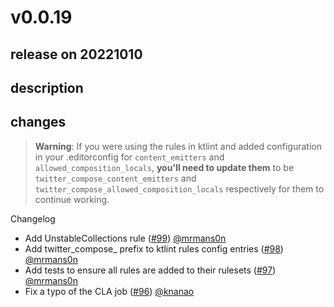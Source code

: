 # v0.0.19

## release on 20221010
## description
## changes
> <strong>Warning</strong>: If you were using the rules in ktlint and added configuration in your .editorconfig for <code>content_emitters</code> and <code>allowed_composition_locals</code>, <strong>you'll need to update them</strong> to be <code>twitter_compose_content_emitters</code> and <code>twitter_compose_allowed_composition_locals</code> respectively for them to continue working.

Changelog

* Add UnstableCollections rule (<a class="issue-link js-issue-link" data-error-text="Failed to load title" data-id="1402908354" data-permission-text="Title is private" data-url="https://github.com/twitter/compose-rules/issues/99" data-hovercard-type="pull_request" data-hovercard-url="/twitter/compose-rules/pull/99/hovercard" href="https://github.com/twitter/compose-rules/pull/99">#99</a>) <a class="user-mention notranslate" data-hovercard-type="user" data-hovercard-url="/users/mrmans0n/hovercard" data-octo-click="hovercard-link-click" data-octo-dimensions="link_type:self" href="https://github.com/mrmans0n">@mrmans0n</a>
* Add twitter_compose_ prefix to ktlint rules config entries (<a class="issue-link js-issue-link" data-error-text="Failed to load title" data-id="1402794912" data-permission-text="Title is private" data-url="https://github.com/twitter/compose-rules/issues/98" data-hovercard-type="pull_request" data-hovercard-url="/twitter/compose-rules/pull/98/hovercard" href="https://github.com/twitter/compose-rules/pull/98">#98</a>) <a class="user-mention notranslate" data-hovercard-type="user" data-hovercard-url="/users/mrmans0n/hovercard" data-octo-click="hovercard-link-click" data-octo-dimensions="link_type:self" href="https://github.com/mrmans0n">@mrmans0n</a>
* Add tests to ensure all rules are added to their rulesets (<a class="issue-link js-issue-link" data-error-text="Failed to load title" data-id="1400934478" data-permission-text="Title is private" data-url="https://github.com/twitter/compose-rules/issues/97" data-hovercard-type="pull_request" data-hovercard-url="/twitter/compose-rules/pull/97/hovercard" href="https://github.com/twitter/compose-rules/pull/97">#97</a>) <a class="user-mention notranslate" data-hovercard-type="user" data-hovercard-url="/users/mrmans0n/hovercard" data-octo-click="hovercard-link-click" data-octo-dimensions="link_type:self" href="https://github.com/mrmans0n">@mrmans0n</a>
* Fix a typo of the CLA job (<a class="issue-link js-issue-link" data-error-text="Failed to load title" data-id="1397258839" data-permission-text="Title is private" data-url="https://github.com/twitter/compose-rules/issues/96" data-hovercard-type="pull_request" data-hovercard-url="/twitter/compose-rules/pull/96/hovercard" href="https://github.com/twitter/compose-rules/pull/96">#96</a>) <a class="user-mention notranslate" data-hovercard-type="user" data-hovercard-url="/users/knanao/hovercard" data-octo-click="hovercard-link-click" data-octo-dimensions="link_type:self" href="https://github.com/knanao">@knanao</a>

